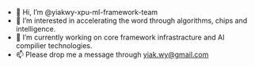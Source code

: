 - 👋 Hi, I’m @yiakwy-xpu-ml-framework-team
- 👀 I’m interested in accelerating the word through algorithms, chips and intelligence.
- 🌱 I’m currently working on core framework infrastracture and AI compilier technologies.
- 📫 Please drop me a message through yiak.wy@gmail.com

<!---
yiakwy-xpu-ml-framework-team/yiakwy-xpu-ml-framework-team is a ✨ special ✨ repository because its `README.md` (this file) appears on your GitHub profile.
You can click the Preview link to take a look at your changes.
--->
